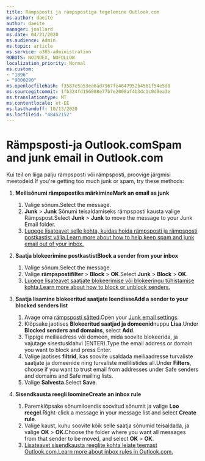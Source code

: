 ```yaml
---
title: Rämpsposti ja rämpspostiga tegelemine Outlook.com
ms.author: daeite
author: daeite
manager: joallard
ms.date: 04/21/2020
ms.audience: Admin
ms.topic: article
ms.service: o365-administration
ROBOTS: NOINDEX, NOFOLLOW
localization_priority: Normal
ms.custom:
- "1896"
- "9000290"
ms.openlocfilehash: f3587e5a53ea6ad7967fe4647952b4561f54e5d8
ms.sourcegitcommit: 1fb324fd156008e77b7e2008af4b3dc1c0d0ea3e
ms.translationtype: MT
ms.contentlocale: et-EE
ms.lasthandoff: 10/13/2020
ms.locfileid: "48452152"
---
```

# <a name="spam-and-junk-email-in-outlookcom"></a><span data-ttu-id="ad357-102">Rämpsposti-ja Outlook.com</span><span class="sxs-lookup"><span data-stu-id="ad357-102">Spam and junk email in Outlook.com</span></span>

<span data-ttu-id="ad357-103">Kui teil on liiga palju rämpsposti või rämpsposti, proovige järgmisi meetodeid.</span><span class="sxs-lookup"><span data-stu-id="ad357-103">If you're getting too much junk or spam, try these methods:</span></span>

1. <span data-ttu-id="ad357-104">**Meilisõnumi rämpspostiks märkimine**</span><span class="sxs-lookup"><span data-stu-id="ad357-104">**Mark an email as junk**</span></span>
    1. <span data-ttu-id="ad357-105">Valige sõnum.</span><span class="sxs-lookup"><span data-stu-id="ad357-105">Select the message.</span></span>
    1. <span data-ttu-id="ad357-106">**Junk**  >  **Junk** Sõnumi teisaldamiseks rämpsposti kausta valige Rämpspost.</span><span class="sxs-lookup"><span data-stu-id="ad357-106">Select **Junk** > **Junk** to move the message to your Junk Email folder.</span></span>
    1. [<span data-ttu-id="ad357-107">Lugege lisateavet selle kohta, kuidas hoida rämpsposti ja rämpsposti postkastist välja.</span><span class="sxs-lookup"><span data-stu-id="ad357-107">Learn more about how to help keep spam and junk email out of your inbox.</span></span>](https://support.office.com/article/a3ece97b-82f8-4a5e-9ac3-e92fa6427ae4?wt.mc_id=Office_Outlook_com_Alchemy)

1. <span data-ttu-id="ad357-108">**Saatja blokeerimine postkastist**</span><span class="sxs-lookup"><span data-stu-id="ad357-108">**Block a sender from your inbox**</span></span>
    1. <span data-ttu-id="ad357-109">Valige sõnum.</span><span class="sxs-lookup"><span data-stu-id="ad357-109">Select the message.</span></span>
    1. <span data-ttu-id="ad357-110">Valige **rämpspostifilter**  >  **Block**  >  **OK**.</span><span class="sxs-lookup"><span data-stu-id="ad357-110">Select **Junk** > **Block** > **OK**.</span></span>
    1. [<span data-ttu-id="ad357-111">Lugege lisateavet saatjate blokeerimise või blokeeringu tühistamise kohta.</span><span class="sxs-lookup"><span data-stu-id="ad357-111">Learn more about how to block or unblock senders.</span></span>](https://support.office.com/article/afba1c94-77bb-4f50-8b85-057cf52f4d5e?wt.mc_id=Office_Outlook_com_Alchemy)

1. <span data-ttu-id="ad357-112">**Saatja lisamine blokeeritud saatjate loendisse**</span><span class="sxs-lookup"><span data-stu-id="ad357-112">**Add a sender to your blocked senders list**</span></span>
    1. <span data-ttu-id="ad357-113">Avage oma [rämpsposti sätted](https://outlook.live.com/mail/options/mail/junkEmail/blockedSendersAndDomainsV2).</span><span class="sxs-lookup"><span data-stu-id="ad357-113">Open your [Junk email settings](https://outlook.live.com/mail/options/mail/junkEmail/blockedSendersAndDomainsV2).</span></span>
    1. <span data-ttu-id="ad357-114">Klõpsake jaotises **Blokeeritud saatjad ja domeenid**nuppu **Lisa**.</span><span class="sxs-lookup"><span data-stu-id="ad357-114">Under **Blocked senders and domains**, select **Add**.</span></span>
    1. <span data-ttu-id="ad357-115">Tippige meiliaadress või domeen, mida soovite blokeerida, ja vajutage sisestusklahvi (ENTER).</span><span class="sxs-lookup"><span data-stu-id="ad357-115">Type the email address or domain you want to block and press Enter.</span></span>
    1. <span data-ttu-id="ad357-116">Valige jaotises **filtrid**, kas soovite usaldada meiliaadresse turvaliste saatjate ja domeenide ning turvaliste meililistides all.</span><span class="sxs-lookup"><span data-stu-id="ad357-116">Under **Filters**, choose if you want to trust email from addresses under Safe senders and domains and Safe mailing lists.</span></span>
    1. <span data-ttu-id="ad357-117">Valige **Salvesta**.</span><span class="sxs-lookup"><span data-stu-id="ad357-117">Select **Save**.</span></span>

1. <span data-ttu-id="ad357-118">**Sisendkausta reegli loomine**</span><span class="sxs-lookup"><span data-stu-id="ad357-118">**Create an inbox rule**</span></span>
    1. <span data-ttu-id="ad357-119">Paremklõpsake sõnumiloendis soovitud sõnumit ja valige **Loo reegel**.</span><span class="sxs-lookup"><span data-stu-id="ad357-119">Right-click a message in your message list and select **Create rule**.</span></span>
    1. <span data-ttu-id="ad357-120">Valige kaust, kuhu soovite kõik selle saatja sõnumid teisaldada, ja valige **OK**  >  **OK**.</span><span class="sxs-lookup"><span data-stu-id="ad357-120">Choose the folder where you want all messages from that sender to be moved, and select **OK** > **OK**.</span></span>
    1. [<span data-ttu-id="ad357-121">Lisateavet sisendkausta reeglite kohta leiate teemast Outlook.com.</span><span class="sxs-lookup"><span data-stu-id="ad357-121">Learn more about inbox rules in Outlook.com.</span></span>](https://support.office.com/article/4b094371-a5d7-49bd-8b1b-4e4896a7cc5d?wt.mc_id=Office_Outlook_com_Alchemy)
